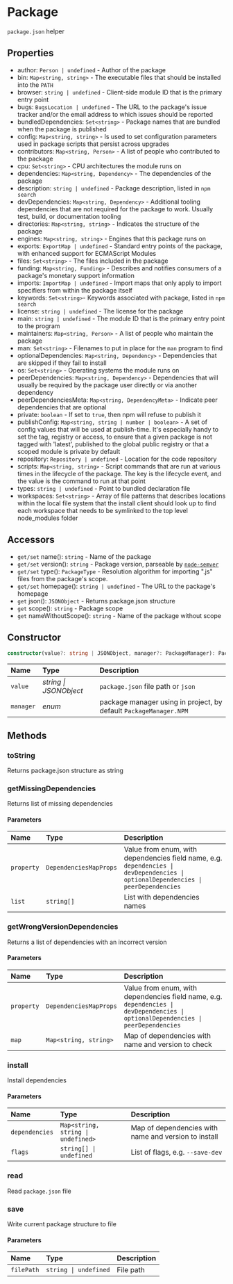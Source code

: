 # Package

`package.json` helper

## Properties

- author: `Person | undefined` - Author of the package
- bin: `Map<string, string>` - The executable files that should be installed into the `PATH`
- browser: `string | undefined` - Client-side module ID that is the primary entry point
- bugs: `BugsLocation | undefined` - The URL to the package's issue tracker and/or the email address to which issues should be reported
- bundledDependencies: `Set<string>` - Package names that are bundled when the package is published
- config: `Map<string, string>` - Is used to set configuration parameters used in package scripts that persist across upgrades
- contributors: `Map<string, Person>` - A list of people who contributed to the package
- cpu: `Set<string>` - CPU architectures the module runs on
- dependencies: `Map<string, Dependency>` - The dependencies of the package
- description: `string | undefined` - Package description, listed in `npm search`
- devDependencies: `Map<string, Dependency>` - Additional tooling dependencies that are not required for the package to work. Usually test, build, or documentation tooling
- directories: `Map<string, string>` - Indicates the structure of the package
- engines: `Map<string, string>` - Engines that this package runs on
- exports: `ExportMap | undefined` - Standard entry points of the package, with enhanced support for ECMAScript Modules
- files: `Set<string>` - The files included in the package
- funding: `Map<string, Funding>` - Describes and notifies consumers of a package's monetary support information
- imports: `ImportMap | undefined` - Import maps that only apply to import specifiers from within the package itself
- keywords: `Set<string>`- Keywords associated with package, listed in `npm search`
- license: `string | undefined` - The license for the package
- main: `string | undefined` - The module ID that is the primary entry point to the program
- maintainers: `Map<string, Person>` - A list of people who maintain the package
- man: `Set<string>` - Filenames to put in place for the `man` program to find
- optionalDependencies: `Map<string, Dependency>` - Dependencies that are skipped if they fail to install
- os: `Set<string>` - Operating systems the module runs on
- peerDependencies: `Map<string, Dependency>` - Dependencies that will usually be required by the package user directly or via another dependency
- peerDependenciesMeta: `Map<string, DependencyMeta>` - Indicate peer dependencies that are optional
- private: `boolean` - If set to `true`, then npm will refuse to publish it
- publishConfig: `Map<string, string | number | boolean>` - A set of config values that will be used at publish-time. It's especially handy to set the tag, registry or access, to ensure that a given package is not tagged with 'latest', published to the global public registry or that a scoped module is private by default
- repository: `Repository | undefined` - Location for the code repository
- scripts: `Map<string, string>` - Script commands that are run at various times in the lifecycle of the package. The key is the lifecycle event, and the value is the command to run at that point
- types: `string | undefined` - Point to bundled declaration file
- workspaces: `Set<string>` - Array of file patterns that describes locations within the local file system that the install client should look up to find each workspace that needs to be symlinked to the top level node_modules folder

## Accessors

- `get/set` name(): `string` - Name of the package
- `get/set` version(): `string` - Package version, parseable by [`node-semver`](https://github.com/npm/node-semver)
- `get/set` type(): `PackageType` - Resolution algorithm for importing ".js" files from the package's scope.
- `get/set` homepage(): `string | undefined` - The URL to the package's homepage
- `get` json(): `JSONObject` - Returns package.json structure
- `get` scope(): `string` - Package scope
- `get` nameWithoutScope(): `string` - Name of the package without scope

## Constructor

```typescript
constructor(value?: string | JSONObject, manager?: PackageManager): Package
```

| Name      | Type                   | Description                                                       |
| :-------- | :--------------------- | :---------------------------------------------------------------- |
| `value`   | _string \| JSONObject_ | `package.json` file path or `json`                                |
| `manager` | _enum_                 | package manager using in project, by default `PackageManager.NPM` |

## Methods

### toString

Returns package.json structure as string

### getMissingDependencies

Returns list of missing dependencies

#### Parameters

| Name       | Type                   | Description                                                                                                                       |
| :--------- | :--------------------- | :-------------------------------------------------------------------------------------------------------------------------------- |
| `property` | `DependenciesMapProps` | Value from enum, with dependencies field name, e.g. `dependencies \| devDependencies \| optionalDependencies \| peerDependencies` |
| `list`     | `string[]`             | List with dependencies names                                                                                                      |

### getWrongVersionDependencies

Returns a list of dependencies with an incorrect version

#### Parameters

| Name       | Type                   | Description                                                                                                                       |
| :--------- | :--------------------- | :-------------------------------------------------------------------------------------------------------------------------------- |
| `property` | `DependenciesMapProps` | Value from enum, with dependencies field name, e.g. `dependencies \| devDependencies \| optionalDependencies \| peerDependencies` |
| `map`      | `Map<string, string>`  | Map of dependencies with name and version to check                                                                                |

### install

Install dependencies

#### Parameters

| Name           | Type                               | Description                                          |
| :------------- | :--------------------------------- | :--------------------------------------------------- |
| `dependencies` | `Map<string, string \| undefined>` | Map of dependencies with name and version to install |
| `flags`        | `string[] \| undefined`            | List of flags, e.g. `--save-dev`                     |

### read

Read `package.json` file

### save

Write current package structure to file

#### Parameters

| Name       | Type                  | Description |
| :--------- | :-------------------- | :---------- |
| `filePath` | `string \| undefined` | File path   |
